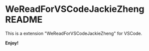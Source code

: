 
# WeReadForVSCodeJackieZheng README

This is a extension "WeReadForVSCodeJackieZheng" for VSCode.

**Enjoy!**
